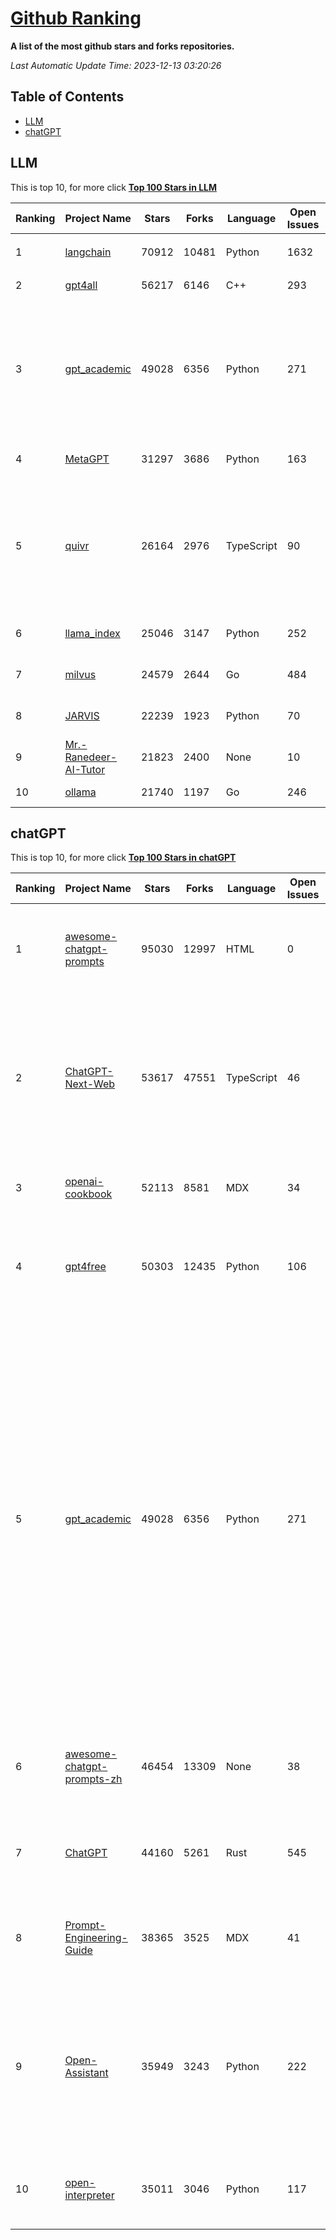 [Github Ranking](./README.md)
==========

**A list of the most github stars and forks repositories.**

*Last Automatic Update Time: 2023-12-13 03:20:26*

## Table of Contents
 * [LLM](#LLM)
 * [chatGPT](#chatGPT)

## LLM

This is top 10, for more click **[Top 100 Stars in LLM](Top100/LLM.md)**

| Ranking | Project Name | Stars | Forks | Language | Open Issues | Description | Last Commit |
| ------- | ------------ | ----- | ----- | -------- | ----------- | ----------- | ----------- |
| 1 | [langchain](https://github.com/langchain-ai/langchain) | 70912 | 10481 | Python | 1632 | ⚡ Building applications with LLMs through composability ⚡ | 2023-12-13T03:09:24Z |
| 2 | [gpt4all](https://github.com/nomic-ai/gpt4all) | 56217 | 6146 | C++ | 293 | gpt4all: open-source LLM chatbots that you can run anywhere | 2023-12-13T03:03:55Z |
| 3 | [gpt_academic](https://github.com/binary-husky/gpt_academic) | 49028 | 6356 | Python | 271 | 为ChatGPT/GLM提供实用化交互界面，特别优化论文阅读/润色/写作体验，模块化设计，支持自定义快捷按钮&函数插件，支持Python和C++等项目剖析&自译解功能，PDF/LaTex论文翻译&总结功能，支持并行问询多种LLM模型，支持chatglm2等本地模型。兼容文心一言, moss, llama2, rwkv, claude2, 通义千问, 书生, 讯飞星火等。 | 2023-12-13T03:07:23Z |
| 4 | [MetaGPT](https://github.com/geekan/MetaGPT) | 31297 | 3686 | Python | 163 | 🌟 The Multi-Agent Framework: Given one line Requirement, return PRD, Design, Tasks, Repo | 2023-12-12T14:40:55Z |
| 5 | [quivr](https://github.com/StanGirard/quivr) | 26164 | 2976 | TypeScript | 90 | Your GenAI Second Brain 🧠  A personal productivity assistant (RAG) ⚡️🤖 Chat with your docs (PDF, CSV, ...)  & apps using Langchain, GPT 3.5 / 4 turbo, Private, Anthropic, VertexAI, Ollama, LLMs, that you can share with users !  Local & Private alternative to OpenAI GPTs & ChatGPT powered by retrieval-augmented generation  | 2023-12-13T00:06:05Z |
| 6 | [llama_index](https://github.com/run-llama/llama_index) | 25046 | 3147 | Python | 252 | LlamaIndex (formerly GPT Index) is a data framework for your LLM applications | 2023-12-13T02:48:48Z |
| 7 | [milvus](https://github.com/milvus-io/milvus) | 24579 | 2644 | Go | 484 | A cloud-native vector database, storage for next generation AI applications | 2023-12-13T03:11:26Z |
| 8 | [JARVIS](https://github.com/microsoft/JARVIS) | 22239 | 1923 | Python | 70 | JARVIS, a system to connect LLMs with ML community. Paper: https://arxiv.org/pdf/2303.17580.pdf | 2023-12-04T10:58:34Z |
| 9 | [Mr.-Ranedeer-AI-Tutor](https://github.com/JushBJJ/Mr.-Ranedeer-AI-Tutor) | 21823 | 2400 | None | 10 | A GPT-4 AI Tutor Prompt for customizable personalized learning experiences. | 2023-11-18T21:18:14Z |
| 10 | [ollama](https://github.com/jmorganca/ollama) | 21740 | 1197 | Go | 246 | Get up and running with Llama 2 and other large language models locally | 2023-12-13T01:26:55Z |


## chatGPT

This is top 10, for more click **[Top 100 Stars in chatGPT](Top100/chatGPT.md)**

| Ranking | Project Name | Stars | Forks | Language | Open Issues | Description | Last Commit |
| ------- | ------------ | ----- | ----- | -------- | ----------- | ----------- | ----------- |
| 1 | [awesome-chatgpt-prompts](https://github.com/f/awesome-chatgpt-prompts) | 95030 | 12997 | HTML | 0 | This repo includes ChatGPT prompt curation to use ChatGPT better. | 2023-12-12T06:28:47Z |
| 2 | [ChatGPT-Next-Web](https://github.com/Yidadaa/ChatGPT-Next-Web) | 53617 | 47551 | TypeScript | 46 | A well-designed cross-platform ChatGPT UI (Web / PWA / Linux / Win / MacOS). 一键拥有你自己的跨平台 ChatGPT 应用。 | 2023-12-13T01:51:43Z |
| 3 | [openai-cookbook](https://github.com/openai/openai-cookbook) | 52113 | 8581 | MDX | 34 | Examples and guides for using the OpenAI API | 2023-12-12T17:37:24Z |
| 4 | [gpt4free](https://github.com/xtekky/gpt4free) | 50303 | 12435 | Python | 106 | The official gpt4free repository \| various collection of powerful language models | 2023-12-12T11:05:53Z |
| 5 | [gpt_academic](https://github.com/binary-husky/gpt_academic) | 49028 | 6356 | Python | 271 | 为ChatGPT/GLM提供实用化交互界面，特别优化论文阅读/润色/写作体验，模块化设计，支持自定义快捷按钮&函数插件，支持Python和C++等项目剖析&自译解功能，PDF/LaTex论文翻译&总结功能，支持并行问询多种LLM模型，支持chatglm2等本地模型。兼容文心一言, moss, llama2, rwkv, claude2, 通义千问, 书生, 讯飞星火等。 | 2023-12-13T03:07:23Z |
| 6 | [awesome-chatgpt-prompts-zh](https://github.com/PlexPt/awesome-chatgpt-prompts-zh) | 46454 | 13309 | None | 38 | ChatGPT 中文调教指南。各种场景使用指南。学习怎么让它听你的话。 | 2023-12-06T17:31:31Z |
| 7 | [ChatGPT](https://github.com/lencx/ChatGPT) | 44160 | 5261 | Rust | 545 | 🔮 ChatGPT Desktop Application (Mac, Windows and Linux) | 2023-11-28T20:56:18Z |
| 8 | [Prompt-Engineering-Guide](https://github.com/dair-ai/Prompt-Engineering-Guide) | 38365 | 3525 | MDX | 41 | 🐙 Guides, papers, lecture, notebooks and resources for prompt engineering | 2023-11-29T07:35:12Z |
| 9 | [Open-Assistant](https://github.com/LAION-AI/Open-Assistant) | 35949 | 3243 | Python | 222 | OpenAssistant is a chat-based assistant that understands tasks, can interact with third-party systems, and retrieve information dynamically to do so. | 2023-12-05T08:06:59Z |
| 10 | [open-interpreter](https://github.com/KillianLucas/open-interpreter) | 35011 | 3046 | Python | 117 | OpenAI's Code Interpreter in your terminal, running locally | 2023-12-12T23:06:04Z |

